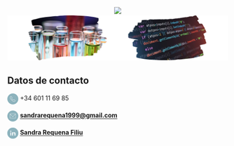<p align = "center">
  <img src="images/Presentación.png">
  <img src="images/Portada.png">
</p>

## Datos de contacto
<img src="images/Icono_tel.png" width="25" align="center"> +34 601 11 69 85

<img src="images/Icono_mail.png" width="25" align="center"> **sandrarequena1999@gmail.com**

<img src="images/Icono_LinkedIn.png" width="25" align="center"> **[Sandra Requena Filiu](https://www.linkedin.com/in/sandra-requena-filiu/)**

<!--
**Trafasan/Trafasan** is a ✨ _special_ ✨ repository because its `README.md` (this file) appears on your GitHub profile.

Here are some ideas to get you started:

- 🔭 I’m currently working on ...
- 🌱 I’m currently learning ...
- 👯 I’m looking to collaborate on ...
- 🤔 I’m looking for help with ...
- 💬 Ask me about ...
- 📫 How to reach me: ...
- 😄 Pronouns: ...
- ⚡ Fun fact: ...
-->
